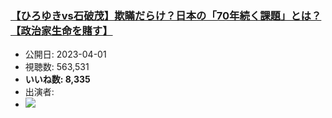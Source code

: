 ### [【ひろゆきvs石破茂】欺瞞だらけ？日本の「70年続く課題」とは？【政治家生命を賭す】](https://www.youtube.com/watch?v=1rRdRnu_0xQ)
-   公開日: 2023-04-01
-   視聴数: 563,531
-   **いいね数: 8,335**
-   出演者: 
- [![](https://img.youtube.com/vi/1rRdRnu_0xQ/hqdefault.jpg)](https://www.youtube.com/watch?v=1rRdRnu_0xQ)
